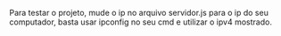 Para testar o projeto, mude o ip no arquivo servidor.js para o ip do seu computador, basta usar ipconfig no seu cmd e utilizar o ipv4 mostrado.
